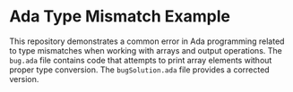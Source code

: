 # Ada Type Mismatch Example

This repository demonstrates a common error in Ada programming related to type mismatches when working with arrays and output operations. The `bug.ada` file contains code that attempts to print array elements without proper type conversion. The `bugSolution.ada` file provides a corrected version.